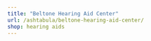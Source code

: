 ```yaml
---
title: "Beltone Hearing Aid Center"
url: /ashtabula/beltone-hearing-aid-center/
shop: hearing aids
---
```

